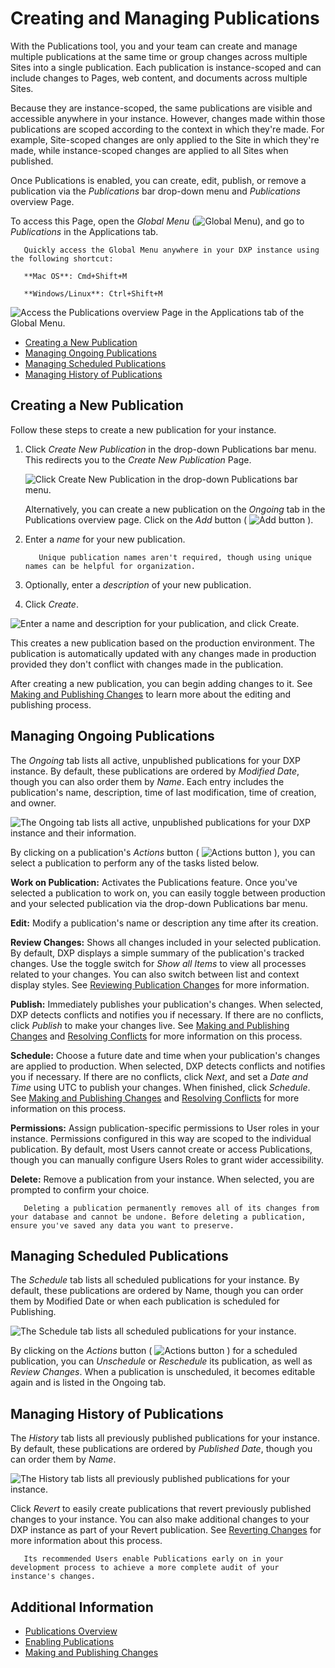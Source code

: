 # Creating and Managing Publications

With the Publications tool, you and your team can create and manage multiple publications at the same time or group changes across multiple Sites into a single publication. Each publication is instance-scoped and can include changes to Pages, web content, and documents across multiple Sites.

Because they are instance-scoped, the same publications are visible and accessible anywhere in your instance. However, changes made within those publications are scoped according to the context in which they're made. For example, Site-scoped changes are only applied to the Site in which they're made, while instance-scoped changes are applied to all Sites when published.

Once Publications is enabled, you can create, edit, publish, or remove a publication via the *Publications* bar drop-down menu and *Publications* overview Page.

To access this Page, open the *Global Menu* (![Global Menu](../../../images/icon-applications-menu.png)), and go to *Publications* in the Applications tab.

```tip::
   Quickly access the Global Menu anywhere in your DXP instance using the following shortcut:

   **Mac OS**: Cmd+Shift+M

   **Windows/Linux**: Ctrl+Shift+M
```

![Access the Publications overview Page in the Applications tab of the Global Menu.](./creating-and-managing-publications/images/01.png)

* [Creating a New Publication](#creating-a-new-publication)
* [Managing Ongoing Publications](#managing-ongoing-publications)
* [Managing Scheduled Publications](#managing-scheduled-publications)
* [Managing History of Publications](#managing-history-of-publications)

## Creating a New Publication

Follow these steps to create a new publication for your instance.

1. Click *Create New Publication* in the drop-down Publications bar menu. This redirects you to the *Create New Publication* Page.

   ![Click Create New Publication in the drop-down Publications bar menu.](./creating-and-managing-publications/images/02.png)

   Alternatively, you can create a new publication on the *Ongoing* tab in the Publications overview page. Click on the *Add* button ( ![Add button](../../../images/icon-add.png) ).

1. Enter a *name* for your new publication.

   ```tip::
      Unique publication names aren't required, though using unique names can be helpful for organization.
   ```

1. Optionally, enter a *description* of your new publication.

1. Click *Create*.

![Enter a name and description for your publication, and click Create.](./creating-and-managing-publications/images/03.png)

This creates a new publication based on the production environment. The publication is automatically updated with any changes made in production provided they don't conflict with changes made in the publication.

After creating a new publication, you can begin adding changes to it. See [Making and Publishing Changes](./making-and-publishing-changes.md) to learn more about the editing and publishing process.

## Managing Ongoing Publications

The *Ongoing* tab lists all active, unpublished publications for your DXP instance. By default, these publications are ordered by *Modified Date*, though you can also order them by *Name*. Each entry includes the publication's name, description, time of last modification, time of creation, and owner.

![The Ongoing tab lists all active, unpublished publications for your DXP instance and their information.](./creating-and-managing-publications/images/04.png)

By clicking on a publication's *Actions* button ( ![Actions button](../../../images/icon-actions.png) ), you can select a publication to perform any of the tasks listed below.

**Work on Publication:** Activates the Publications feature. Once you've selected a publication to work on, you can easily toggle between production and your selected publication via the drop-down Publications bar menu.

**Edit:** Modify a publication's name or description any time after its creation.

**Review Changes:** Shows all changes included in your selected publication. By default, DXP displays a simple summary of the publication's tracked changes. Use the toggle switch for *Show all Items* to view all processes related to your changes. You can also switch between list and context display styles. See [Reviewing Publication Changes](./making-and-publishing-changes.md#reviewing-publication-changes) for more information.

**Publish:** Immediately publishes your publication's changes. When selected, DXP detects conflicts and notifies you if necessary. If there are no conflicts, click *Publish* to make your changes live. See [Making and Publishing Changes](./making-and-publishing-changes.md) and [Resolving Conflicts](./resolving-conflicts.md) for more information on this process.

**Schedule:** Choose a future date and time when your publication's changes are applied to production. When selected, DXP detects conflicts and notifies you if necessary. If there are no conflicts, click *Next*, and set a *Date and Time* using UTC to publish your changes. When finished, click *Schedule*. See [Making and Publishing Changes](./making-and-publishing-changes.md) and [Resolving Conflicts](./resolving-conflicts.md) for more information on this process.

**Permissions:** Assign publication-specific permissions to User roles in your instance. Permissions configured in this way are scoped to the individual publication. By default, most Users cannot create or access Publications, though you can manually configure Users Roles to grant wider accessibility.

**Delete:** Remove a publication from your instance. When selected, you are prompted to confirm your choice.

```important::
   Deleting a publication permanently removes all of its changes from your database and cannot be undone. Before deleting a publication, ensure you've saved any data you want to preserve.
```

## Managing Scheduled Publications

The *Schedule* tab lists all scheduled publications for your instance. By default, these publications are ordered by Name, though you can order them by Modified Date or when each publication is scheduled for Publishing.

![The Schedule tab lists all scheduled publications for your instance.](./creating-and-managing-publications/images/05.png)

By clicking on the *Actions* button ( ![Actions button](../../../images/icon-actions.png) ) for a scheduled publication, you can *Unschedule* or *Reschedule* its publication, as well as *Review Changes*. When a publication is unscheduled, it becomes editable again and is listed in the Ongoing tab.

## Managing History of Publications

The *History* tab lists all previously published publications for your instance. By default, these publications are ordered by *Published Date*, though you can order them by *Name*.

![The History tab lists all previously published publications for your instance.](./creating-and-managing-publications/images/06.png)

Click *Revert* to easily create publications that revert previously published changes to your instance. You can also make additional changes to your DXP instance as part of your Revert publication. See [Reverting Changes](./reverting-changes.md) for more information about this process.

```tip::
   Its recommended Users enable Publications early on in your development process to achieve a more complete audit of your instance's changes.
```

## Additional Information

* [Publications Overview](./publications-overview.md)
* [Enabling Publications](./enabling-publications.md)
* [Making and Publishing Changes](./making-and-publishing-changes.md)
